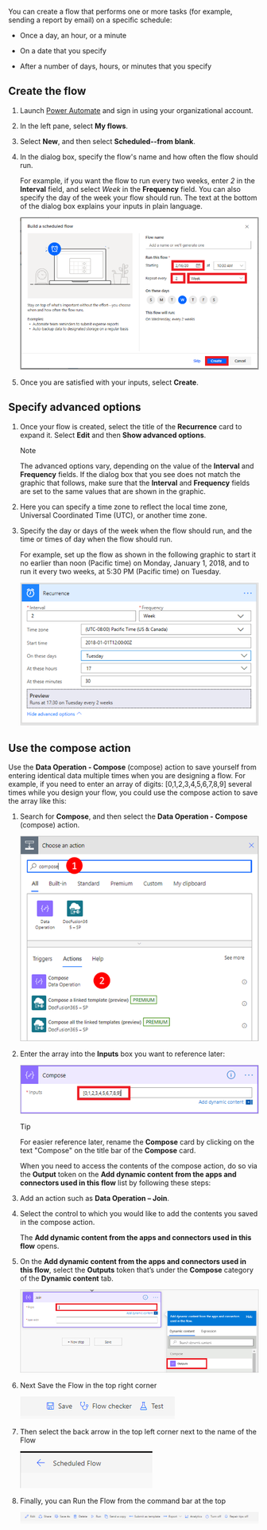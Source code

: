 You can create a flow that performs one or more tasks (for example, sending a
report by email) on a specific schedule:

-   Once a day, an hour, or a minute

-   On a date that you specify

-   After a number of days, hours, or minutes that you specify

## Create the flow

1.  Launch [Power Automate](https://flow.microsoft.com/) and sign in using your organizational account.

2.  In the left pane, select **My flows**.

3.  Select **New**, and then select **Scheduled--from blank**.

4.  In the dialog box, specify the flow's name and how often the flow should run.

     For example, if you want the flow to run every two weeks, enter *2* in the **Interval** field, and select *Week* in the **Frequency** field. You can also specify the day of the week your flow should run. The text at the bottom of the dialog box explains your inputs in plain language.

     ![Specify the recurrence](../media/build-scheduled-flow.png)

5.  Once you are satisfied with your inputs, select **Create**.

## Specify advanced options

1.  Once your flow is created, select the title of the **Recurrence** card to expand it. Select **Edit** and then **Show advanced options**.

     >[!NOTE]
     > The advanced options vary, depending on the value of the **Interval** and **Frequency** fields. If the dialog box that you see does not match the graphic that follows, make sure that the **Interval** and **Frequency** fields are set to the same values that are shown in the graphic.

2.  Here you can specify a time zone to reflect the local time zone, Universal Coordinated Time (UTC), or another time zone.

3.  Specify the day or days of the week when the flow should run, and the time or times of day when the flow should run.

     For example, set up the flow as shown in the following graphic to start it no earlier than noon (Pacific time) on Monday, January 1, 2018, and to run it every two weeks, at 5:30 PM (Pacific time) on Tuesday.

     ![Advanced options](../media/recurrence-advanced-options.png)  

## Use the compose action

Use the **Data Operation - Compose** (compose) action to save yourself from
entering identical data multiple times when you are designing a flow. For
example, if you need to enter an array of digits: [0,1,2,3,4,5,6,7,8,9] several
times while you design your flow, you could use the compose action to save the
array like this:

1.  Search for **Compose**, and then select the **Data Operation - Compose** (compose) action.

     ![Search for and select the compose action](../media/data-operation-compose-action.png)

2.  Enter the array into the **Inputs** box you want to reference later:

     ![Configure the compose action](../media/input-array.png)  

     >[!TIP]
     >For easier reference later, rename the **Compose** card by clicking on the text "Compose" on the title bar of the **Compose** card.

     When you need to access the contents of the compose action, do so via the **Output** token on the **Add dynamic content from the apps and connectors used in this flow** list by following these steps:

3.  Add an action such as **Data Operation – Join**.

4.  Select the control to which you would like to add the contents you saved in the compose action.

     The **Add dynamic content from the apps and connectors used in this flow** opens.

5.  On the **Add dynamic content from the apps and connectors used in this flow**, select the **Outputs** token that’s under the **Compose** category of the **Dynamic content** tab.

     ![Use output from compose action](../media/use-output-from-compose-action.png)

6.  Next Save the Flow in the top right corner

     ![Click Save button](../media/save-flow.png)

7.  Then select the back arrow in the top left corner next to the name of the Flow

     ![Click back arrow](../media/flow-back-arrow.png)

8.  Finally, you can Run the Flow from the command bar at the top

     ![Run the flow](../media/command-bar-run-flow.png)